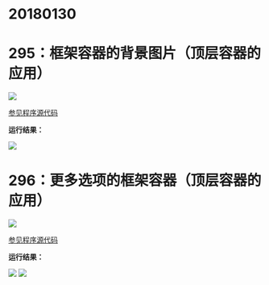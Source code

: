 # 20180130

# 295：框架容器的背景图片（顶层容器的应用）

<img src="http://image.renkaigis.com/keepcoding/2018013001.png">

<a href="https://github.com/renkaigis/KeepCoding/tree/master/2018/01/30" target="_blank">参见程序源代码</a>

**运行结果：**

<img src="http://image.renkaigis.com/keepcoding/2018013002.png">

# 296：更多选项的框架容器（顶层容器的应用）

<img src="http://image.renkaigis.com/keepcoding/2018013003.png">

<a href="https://github.com/renkaigis/KeepCoding/tree/master/2018/01/30" target="_blank">参见程序源代码</a>

**运行结果：**

<img src="http://image.renkaigis.com/keepcoding/2018013004.png">

<img src="http://image.renkaigis.com/keepcoding/2018013005.png">

